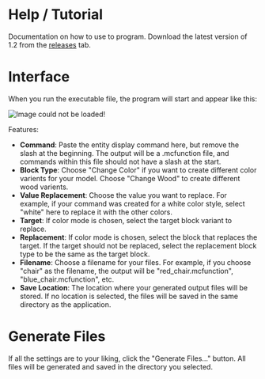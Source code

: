# Help / Tutorial
Documentation on how to use to program. Download the latest version of 1.2 from the [releases](https://github.com/corv1njano/Display-Entities-Scripts/releases) tab.

# Interface
When you run the executable file, the program will start and appear like this:

![Image could not be loaded!](https://raw.githubusercontent.com/corv1njano/Display-Entities-Scripts/refs/heads/main/docs/img/ui-1-2.PNG "Title")

Features:
- **Command**: Paste the entity display command here, but remove the slash at the beginning. The output will be a .mcfunction file, and commands within this file should not have a slash at the start.
- **Block Type**: Choose "Change Color" if you want to create different color varients for your model. Choose "Change Wood" to create different wood varients.
- **Value Replacement**: Choose the value you want to replace. For example, if your command was created for a white color style, select "white" here to replace it with the other colors. 
- **Target**: If color mode is chosen, select the target block variant to replace.
- **Replacement**: If color mode is chosen, select the block that replaces the target. If the target should not be replaced, select the replacement block type to be the same as the target block.
- **Filename**: Choose a filename for your files. For example, if you choose "chair" as the filename, the output will be "red_chair.mcfunction", "blue_chair.mcfunction", etc.
- **Save Location**: The location where your generated output files will be stored. If no location is selected, the files will be saved in the same directory as the application.

# Generate Files
If all the settings are to your liking, click the "Generate Files…" button. All files will be generated and saved in the directory you selected.
